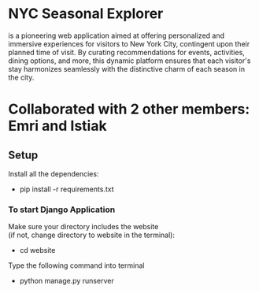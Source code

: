 # NYC Seasonal Explorer 
is a pioneering web application aimed at offering personalized and immersive experiences for visitors to New York City, contingent upon their planned time of visit. 
By curating recommendations for events, activities, dining options, and more, this dynamic platform ensures that each visitor's stay harmonizes seamlessly with the distinctive charm of each season in the city.

# Collaborated with 2 other members: Emri and Istiak

## Setup
Install all the dependencies:
- pip install -r requirements.txt   

### To start Django Application
Make sure your directory includes the website  
(if not, change directory to website in the terminal):

- cd website

Type the following command into terminal 

- python manage.py runserver 
